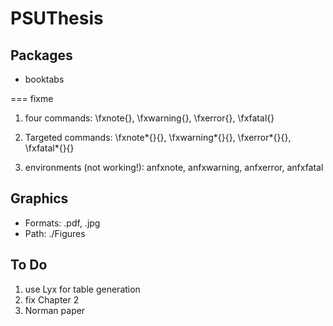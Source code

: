 PSUThesis
=========

Packages
--------
- booktabs

=== fixme

1. four commands: \fxnote{}, \fxwarning{}, \fxerror{}, \fxfatal{}

2. Targeted commands: \fxnote*{}{}, \fxwarning*{}{}, \fxerror*{}{}, \fxfatal*{}{}

3. environments (not working!): anfxnote, anfxwarning, anfxerror, anfxfatal

Graphics
--------
- Formats: .pdf, .jpg
- Path: ./Figures


To Do
-----
1. use Lyx for table generation
2. fix Chapter 2
3. Norman paper